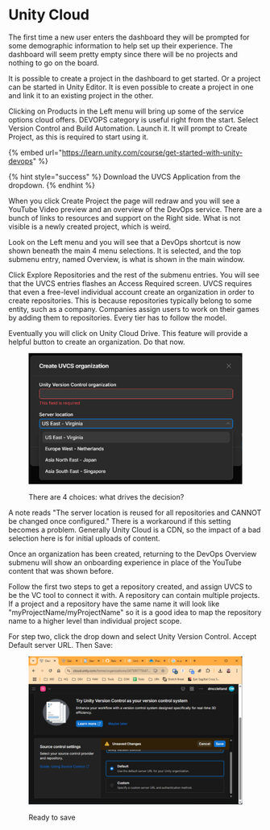# Unity Cloud

The first time a new user enters the dashboard they will be prompted for some demographic information to help set up their experience. The dashboard will seem pretty empty since there will be no projects and nothing to go on the board.

It is possible to create a project in the dashboard to get started. Or a project can be started in Unity Editor. It is even possible to create a project in one and link it to an existing project in the other.

Clicking on Products in the Left menu will bring up some of the service options cloud offers. DEVOPS category is useful right from the start. Select Version Control and Build Automation. Launch it. It will prompt to Create Project, as this is required to start using it.

{% embed url="https://learn.unity.com/course/get-started-with-unity-devops" %}

{% hint style="success" %}
Download the UVCS Application from the dropdown.
{% endhint %}

When you click Create Project the page will redraw and you will see a YouTube Video preview and an overview of the DevOps service. There are a bunch of links to resources and support on the Right side. What is not visible is a newly created project, which is weird.

Look on the Left menu and you will see that a DevOps shortcut is now shown beneath the main 4 menu selections. It is selected, and the top submenu entry, named Overview, is what is shown in the main window.

Click Explore Repositories and the rest of the submenu entries. You will see that the UVCS entries flashes an Access Required screen. UVCS requires that even a free-level individual account create an organization in order to create repositories. This is because repositories typically belong to some entity, such as a company. Companies assign users to work on their games by adding them to repositories. Every tier has to follow the model.

Eventually you will click on Unity Cloud Drive. This feature will provide a helpful button to create an organization. Do that now.

<figure><img src=".gitbook/assets/image (1).png" alt=""><figcaption><p>There are 4 choices: what drives the decision?</p></figcaption></figure>

A note reads "The server location is reused for all repositories and CANNOT be changed once configured." There is a workaround if this setting becomes a problem. Generally Unity Cloud is a CDN, so the impact of a bad selection here is for initial uploads of content.

Once an organization has been created, returning to the DevOps Overview submenu will show an onboarding experience in place of the YouTube content that was shown before.

Follow the first two steps to get a repository created, and assign UVCS to be the VC tool to connect it with. A repository can contain multiple projects. If a project and a repository have the same name it will look like "myProjectName/myProjectName" so it is a good idea to map the repository name to a higher level than individual project scope.&#x20;

For step two, click the drop down and select Unity Version Control. Accept Default server URL. Then Save:

<figure><img src=".gitbook/assets/image (2).png" alt=""><figcaption><p>Ready to save</p></figcaption></figure>

